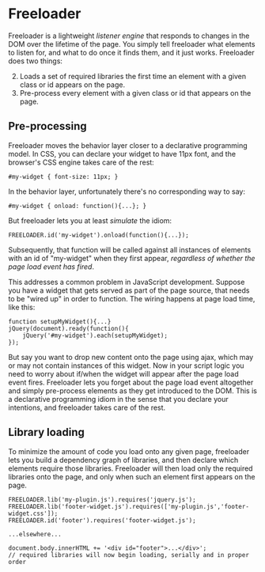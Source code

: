 # Freeloader

Freeloader is a lightweight *listener engine* that responds to changes in the
DOM over the lifetime of the page. You simply tell freeloader what elements to
listen for, and what to do once it finds them, and it just works. Freeloader
does two things:

 2. Loads a set of required libraries the first time an element with a given class or id appears on the page.
 3. Pre-process every element with a given class or id that appears on the page.

## Pre-processing

Freeloader moves the behavior layer closer to a declarative programming model.
In CSS, you can declare your widget to have 11px font, and the browser's CSS
engine takes care of the rest:

    #my-widget { font-size: 11px; }

In the behavior layer, unfortunately there's no corresponding way to say:

    #my-widget { onload: function(){...}; }

But freeloader lets you at least *simulate* the idiom:

    FREELOADER.id('my-widget').onload(function(){...});

Subsequently, that function will be called against all instances of elements
with an id of "my-widget" when they first appear, *regardless of whether the
page load event has fired*.

This addresses a common problem in JavaScript development. Suppose you have a
widget that gets served as part of the page source, that needs to be "wired up"
in order to function. The wiring happens at page load time, like this:

    function setupMyWidget(){...}
    jQuery(document).ready(function(){
        jQuery('#my-widget').each(setupMyWidget);
    });

But say you want to drop new content onto the page using ajax, which may or may
not contain instances of this widget. Now in your script logic you need to worry
about if/when the widget will appear after the page load event fires. Freeloader
lets you forget about the page load event altogether and simply pre-process
elements as they get introduced to the DOM. This is a declarative programming
idiom in the sense that you declare your intentions, and freeloader takes care
of the rest.

## Library loading

To minimize the amount of code you load onto any given page, freeloader lets you
build a dependency graph of libraries, and then declare which elements require
those libraries. Freeloader will then load only the required libraries onto the
page, and only when such an element first appears on the page.

    FREELOADER.lib('my-plugin.js').requires('jquery.js');
    FREELOADER.lib('footer-widget.js').requires(['my-plugin.js','footer-widget.css']);
    FREELOADER.id('footer').requires('footer-widget.js');

    ...elsewhere...

    document.body.innerHTML += '<div id="footer">...</div>';
    // required libraries will now begin loading, serially and in proper order
